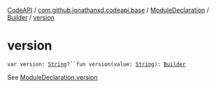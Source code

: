 [CodeAPI](../../../index.md) / [com.github.jonathanxd.codeapi.base](../../index.md) / [ModuleDeclaration](../index.md) / [Builder](index.md) / [version](.)

# version

`var version: `[`String`](https://kotlinlang.org/api/latest/jvm/stdlib/kotlin/-string/index.html)`?``fun version(value: `[`String`](https://kotlinlang.org/api/latest/jvm/stdlib/kotlin/-string/index.html)`): `[`Builder`](index.md)

See [ModuleDeclaration.version](../version.md)

